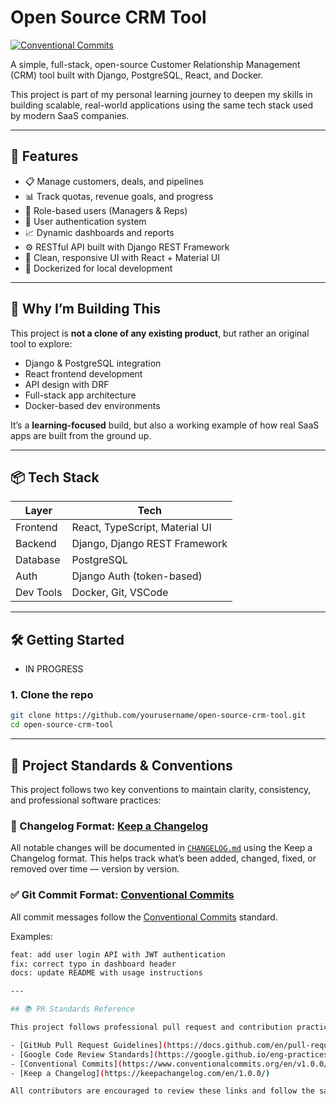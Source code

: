 # Open Source CRM Tool
[![Conventional Commits](https://img.shields.io/badge/Conventional%20Commits-1.0.0-%23FE5196?logo=conventionalcommits&logoColor=white)](https://conventionalcommits.org)

A simple, full-stack, open-source Customer Relationship Management (CRM) tool built with Django, PostgreSQL, React, and Docker.

This project is part of my personal learning journey to deepen my skills in building scalable, real-world applications using the same tech stack used by modern SaaS companies.

---

## 🚀 Features

- 📋 Manage customers, deals, and pipelines
- 📊 Track quotas, revenue goals, and progress
- 👥 Role-based users (Managers & Reps)
- 🔐 User authentication system
- 📈 Dynamic dashboards and reports
- ⚙️ RESTful API built with Django REST Framework
- 🎨 Clean, responsive UI with React + Material UI
- 🐳 Dockerized for local development

---

## 🧠 Why I’m Building This

This project is **not a clone of any existing product**, but rather an original tool to explore:
- Django & PostgreSQL integration
- React frontend development
- API design with DRF
- Full-stack app architecture
- Docker-based dev environments

It’s a **learning-focused** build, but also a working example of how real SaaS apps are built from the ground up.

---

## 📦 Tech Stack

| Layer         | Tech                          |
|---------------|-------------------------------|
| Frontend      | React, TypeScript, Material UI |
| Backend       | Django, Django REST Framework |
| Database      | PostgreSQL                    |
| Auth          | Django Auth (token-based)     |
| Dev Tools     | Docker, Git, VSCode           |

---

## 🛠️ Getting Started

- IN PROGRESS

### 1. Clone the repo

```bash
git clone https://github.com/yourusername/open-source-crm-tool.git
cd open-source-crm-tool
```

---

## 🧾 Project Standards & Conventions

This project follows two key conventions to maintain clarity, consistency, and professional software practices:

### 📄 Changelog Format: [Keep a Changelog](https://keepachangelog.com/en/1.0.0/)
All notable changes will be documented in [`CHANGELOG.md`](./CHANGELOG.md) using the Keep a Changelog format.
This helps track what’s been added, changed, fixed, or removed over time — version by version.

### ✅ Git Commit Format: [Conventional Commits](https://www.conventionalcommits.org/en/v1.0.0/)
All commit messages follow the [Conventional Commits](https://www.conventionalcommits.org/en/v1.0.0/) standard.

Examples:
```bash
feat: add user login API with JWT authentication
fix: correct typo in dashboard header
docs: update README with usage instructions

---

## 📚 PR Standards Reference

This project follows professional pull request and contribution practices modeled after:

- [GitHub Pull Request Guidelines](https://docs.github.com/en/pull-requests)
- [Google Code Review Standards](https://google.github.io/eng-practices/review/)
- [Conventional Commits](https://www.conventionalcommits.org/en/v1.0.0/)
- [Keep a Changelog](https://keepachangelog.com/en/1.0.0/)

All contributors are encouraged to review these links and follow the same level of professionalism and clarity in their pull requests.
